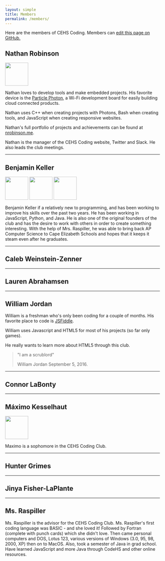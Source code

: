 ```yaml
---
layout: simple
title: Members
permalink: /members/
---
```


Here are the members of CEHS Coding. Members can [edit this page on GitHub.](https://github.com/nrobinson2000/cehscoding/blob/master/pages/members.md)

## Nathan Robinson

<img src="https://i0.wp.com/makezine.com/wp-content/uploads/2015/05/particle.png" width="75px">

Nathan loves to develop tools and make embedded projects.  His favorite device is the [Particle Photon](https://www.particle.io/products/hardware/photon-wifi-dev-kit), a Wi-Fi development board for easily building cloud connected products.

Nathan uses C++ when creating projects with Photons, Bash when creating tools, and JavaScript when creating responsive websites.

Nathan's full portfolio of projects and achievements can be found at [nrobinson.me](https://nrobinson.me).

Nathan is the manager of the CEHS Coding website, Twitter and Slack. He also leads the club meetings.

<hr>

## Benjamin Keller

<img src="https://www.easyprogramming.net/logo/js.png" width="75px">
<img src="https://sdtimes.com/wp-content/uploads/2018/03/jW4dnFtA_400x400.jpg" width="75px">
<img src="https://www.python.org/static/opengraph-icon-200x200.png" width="75px">

Benjamin Keller if a relatively new to programming, and has been working to improve his skills over the past two years. He has been working in JavaScript, Python, and Java. He is also one of the original founders of the club and has the desire to work with others in order to create something interesting. With the help of Mrs. Raspiller, he was able to bring back AP Computer Science to Cape Elizabeth Schools and hopes that it keeps it steam even after he graduates.

<hr>


## Caleb Weinstein-Zenner


<hr>

## Lauren Abrahamsen


<hr>

## William Jordan
William is a freshman who's only been coding for a couple of months. His favorite place to code is [JSFiddle](https://jsfiddle.net/SinBADCEHS/kx7f6e66/6/).

William uses Javascript and HTML5 for most of his projects (so far only games).

He really wants to learn more about HTML5 through this club.

>"I am a scrublord"
>
>William Jordan September 5, 2016.

<hr>

## Connor LaBonty

<hr>

## Máximo Kesselhaut

<img src="https://www.easyprogramming.net/logo/js.png" width="75px">

Maximo is a sophomore in the CEHS Coding Club.

<hr>


## Hunter Grimes

<hr>

## Jinya Fisher-LaPlante

<hr>

## Ms. Raspiller
Ms. Raspiller is the advisor for the CEHS Coding Club.  Ms. Raspiller's first coding language was BASIC - and she loved it!  Followed by Fortran (complete with punch cards) which she didn't love. Then came personal computers and DOS, Lotus 123, various versions of Windows (3.0, 95, 98, 2000, XP) then on to MacOS.  Also, took a semester of Java in grad school. Have learned JavaScript and more Java through CodeHS and other online resources.

